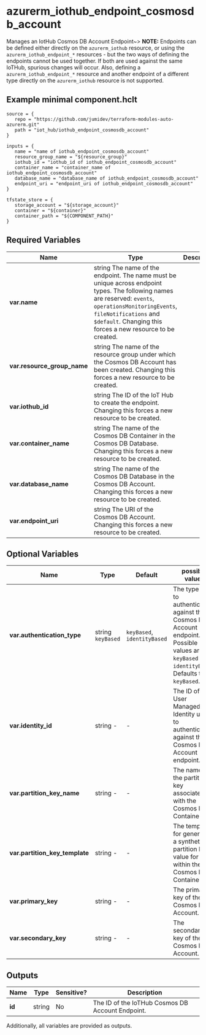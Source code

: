 # azurerm_iothub_endpoint_cosmosdb_account

Manages an IotHub Cosmos DB Account Endpoint~> **NOTE:** Endpoints can be defined either directly on the `azurerm_iothub` resource, or using the `azurerm_iothub_endpoint_*` resources - but the two ways of defining the endpoints cannot be used together. If both are used against the same IoTHub, spurious changes will occur. Also, defining a `azurerm_iothub_endpoint_*` resource and another endpoint of a different type directly on the `azurerm_iothub` resource is not supported.

## Example minimal component.hclt

```hcl
source = {
   repo = "https://github.com/jumidev/terraform-modules-auto-azurerm.git" 
   path = "iot_hub/iothub_endpoint_cosmosdb_account" 
}

inputs = {
   name = "name of iothub_endpoint_cosmosdb_account" 
   resource_group_name = "${resource_group}" 
   iothub_id = "iothub_id of iothub_endpoint_cosmosdb_account" 
   container_name = "container_name of iothub_endpoint_cosmosdb_account" 
   database_name = "database_name of iothub_endpoint_cosmosdb_account" 
   endpoint_uri = "endpoint_uri of iothub_endpoint_cosmosdb_account" 
}

tfstate_store = {
   storage_account = "${storage_account}" 
   container = "${container}" 
   container_path = "${COMPONENT_PATH}" 
}

```

## Required Variables

| Name | Type |  Description |
| ---- | --------- |  ----------- |
| **var.name** | string  The name of the endpoint. The name must be unique across endpoint types. The following names are reserved: `events`, `operationsMonitoringEvents`, `fileNotifications` and `$default`. Changing this forces a new resource to be created. | 
| **var.resource_group_name** | string  The name of the resource group under which the Cosmos DB Account has been created. Changing this forces a new resource to be created. | 
| **var.iothub_id** | string  The ID of the IoT Hub to create the endpoint. Changing this forces a new resource to be created. | 
| **var.container_name** | string  The name of the Cosmos DB Container in the Cosmos DB Database. Changing this forces a new resource to be created. | 
| **var.database_name** | string  The name of the Cosmos DB Database in the Cosmos DB Account. Changing this forces a new resource to be created. | 
| **var.endpoint_uri** | string  The URI of the Cosmos DB Account. Changing this forces a new resource to be created. | 

## Optional Variables

| Name | Type |  Default  |  possible values |  Description |
| ---- | --------- |  ----------- | ----------- | ----------- |
| **var.authentication_type** | string  `keyBased`  |  `keyBased`, `identityBased`  |  The type used to authenticate against the Cosmos DB Account endpoint. Possible values are `keyBased` and `identityBased`. Defaults to `keyBased`. | 
| **var.identity_id** | string  -  |  -  |  The ID of the User Managed Identity used to authenticate against the Cosmos DB Account endpoint. | 
| **var.partition_key_name** | string  -  |  -  |  The name of the partition key associated with the Cosmos DB Container. | 
| **var.partition_key_template** | string  -  |  -  |  The template for generating a synthetic partition key value for use within the Cosmos DB Container. | 
| **var.primary_key** | string  -  |  -  |  The primary key of the Cosmos DB Account. | 
| **var.secondary_key** | string  -  |  -  |  The secondary key of the Cosmos DB Account. | 



## Outputs

| Name | Type | Sensitive? | Description |
| ---- | ---- | --------- | --------- |
| **id** | string | No  | The ID of the IoTHub Cosmos DB Account Endpoint. | 

Additionally, all variables are provided as outputs.
